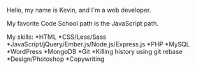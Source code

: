Hello, my name is Kevin, and I'm a web developer.

My favorite Code School path is the JavaScript path.

My skills:
*HTML
*CSS/Less/Sass
*JavaScript/jQuery/Ember.js/Node.js/Express.js
*PHP
*MySQL
*WordPress
*MongoDB
*Git
*Killing history using git rebase
*Design/Photoshop
*Copywriting
